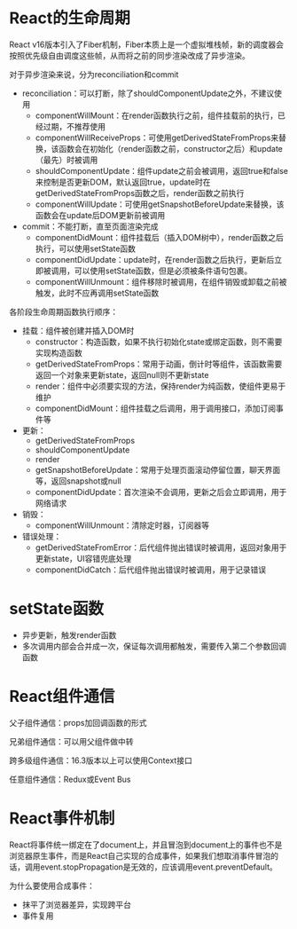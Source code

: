 # React的生命周期

React v16版本引入了Fiber机制，Fiber本质上是一个虚拟堆栈帧，新的调度器会按照优先级自由调度这些帧，从而将之前的同步渲染改成了异步渲染。 

对于异步渲染来说，分为reconciliation和commit

* reconciliation：可以打断，除了shouldComponentUpdate之外，不建议使用
  * componentWillMount：在render函数执行之前，组件挂载前的执行，已经过期，不推荐使用
  * componentWillReceiveProps：可使用getDerivedStateFromProps来替换，该函数会在初始化（render函数之前，constructor之后）和update（最先）时被调用
  * shouldComponentUpdate：组件update之前会被调用，返回true和false来控制是否更新DOM，默认返回true，update时在getDerivedStateFromProps函数之后，render函数之前执行
  * componentWillUpdate：可使用getSnapshotBeforeUpdate来替换，该函数会在update后DOM更新前被调用
* commit：不能打断，直至页面渲染完成
  * componentDidMount：组件挂载后（插入DOM树中），render函数之后执行，可以使用setState函数
  * componentDidUpdate：update时，在render函数之后执行，更新后立即被调用，可以使用setState函数，但是必须被条件语句包裹。
  * componentWillUnmount：组件移除时被调用，在组件销毁或卸载之前被触发，此时不应再调用setState函数

各阶段生命周期函数执行顺序：

* 挂载：组件被创建并插入DOM时
  * constructor：构造函数，如果不执行初始化state或绑定函数，则不需要实现构造函数
  * getDerivedStateFromProps：常用于动画，倒计时等组件，该函数需要返回一个对象来更新state，返回null则不更新state
  * render：组件中必须要实现的方法，保持render为纯函数，使组件更易于维护
  * componentDidMount：组件挂载之后调用，用于调用接口，添加订阅事件等
* 更新：
  * getDerivedStateFromProps
  * shouldComponentUpdate
  * render
  * getSnapshotBeforeUpdate：常用于处理页面滚动停留位置，聊天界面等，返回snapshot或null
  * componentDidUpdate：首次渲染不会调用，更新之后会立即调用，用于网络请求
* 销毁：
  * componentWillUnmount：清除定时器，订阅器等
* 错误处理：
  * getDerivedStateFromError：后代组件抛出错误时被调用，返回对象用于更新state，UI容错兜底处理
  * componentDidCatch：后代组件抛出错误时被调用，用于记录错误

# setState函数

* 异步更新，触发render函数
* 多次调用内部会合并成一次，保证每次调用都触发，需要传入第二个参数回调函数

# React组件通信

父子组件通信：props加回调函数的形式

兄弟组件通信：可以用父组件做中转

跨多级组件通信：16.3版本以上可以使用Context接口

任意组件通信：Redux或Event Bus

# React事件机制

React将事件统一绑定在了document上，并且冒泡到document上的事件也不是浏览器原生事件，而是React自己实现的合成事件，如果我们想取消事件冒泡的话，调用event.stopPropagation是无效的，应该调用event.preventDefault。

为什么要使用合成事件：

* 抹平了浏览器差异，实现跨平台
* 事件复用
